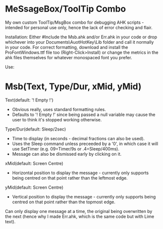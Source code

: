 # MeSsageBox/ToolTip Combo
My own custom ToolTip/MsgBox combo for debugging AHK scripts - intended for personal use only, hence the lack of error checking and flair.

Installation:
Either #Include the Msb.ahk and/or Err.ahk in your code or drop whichever into your Documents\AuotHotKey\Lib folder and call it normally in your code. For correct formatting, download and install the ProFontWindows.ttf file too (Right-Click>Install) or change the metrics in the ahk files themselves for whatever monospaced font you prefer.

Use:
# Msb(Text, Type/Dur, xMid, yMid)
Text(default: '! Empty !')
 - Obvious really, uses standard formatting rules.
 - Defaults to '! Empty !' since being passed a null variable may cause the user to think it's stopped working otherwise.
 
Type/Dur(default: Sleep/2sec)
 - Time to display (in seconds - decimal fractions can also be used).
 - Uses the Sleep command unless preceeded by a '0', in which case it will use SetTimer (e.g. 09=Timer/9s or .4=Sleep/400ms).
 - Message can also be dismissed early by clicking on it.
 
xMid(default: Screen Centre)
 - Horizontal position to display the message - currently only supports being centred on that point rather than the leftmost edge.
 
yMid(default: Screen Centre)
 - Vertical position to display the message - currently only supports being centred on that point rather than the topmost edge.
 
Can only display one message at a time, the original being overwritten by the next (hence why I made Err.ahk, which is the same code but with Lime text).
